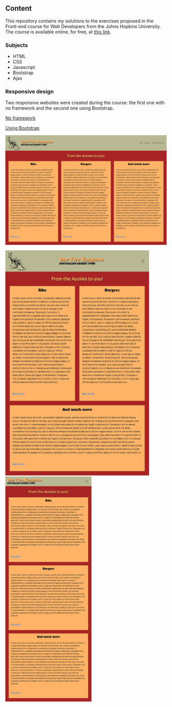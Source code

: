 ## Content
This repository contains my solutions to the exercises proposed in the Front-end course for Web Developers from the Johns Hopkins University. The course is available online, for free, at [this link](https://www.coursera.org/learn/html-css-javascript-for-web-developers?).

### Subjects
- HTML
- CSS
- Javascript
- Bootstrap
- Ajax

### Responsive design
Two responsive websites were created during the course: the first one with no framework and the second one using Bootstrap.

[No framework](https://breurlucas.github.io/Front-end-Coursera-JHU/module2-solutionJHU/)

[Using Bootstrap](https://breurlucas.github.io/Front-end-Coursera-JHU/module3-solutionJHU/)

![DesktopView](module3-solutionJHU/screen-capture/img1.png?raw=true)

<img src=https://github.com/breurlucas/Front-end-Coursera-JHU/blob/master/module3-solutionJHU/screen-capture/img2.png alt="TabletView" height="700" margin="50"/> &nbsp;<img src=https://github.com/breurlucas/Front-end-Coursera-JHU/blob/master/module3-solutionJHU/screen-capture/img3.png alt="MobileView" height="700"/>
